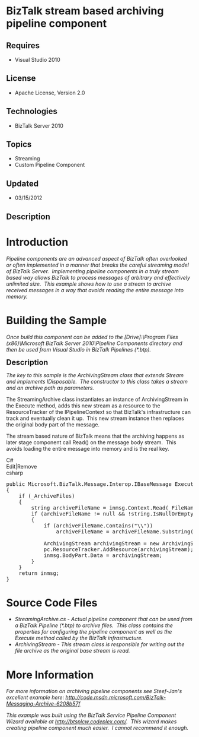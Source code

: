 # BizTalk stream based archiving pipeline component
## Requires
- Visual Studio 2010
## License
- Apache License, Version 2.0
## Technologies
- BizTalk Server 2010
## Topics
- Streaming
- Custom Pipeline Component
## Updated
- 03/15/2012
## Description

<h1>Introduction</h1>
<p><em>Pipeline components are an advanced aspect of BizTalk often overlooked or often implemented in a manner that breaks the careful streaming model of BizTalk Server.&nbsp; Implementing pipeline components in a truly stream based way allows BizTalk to process
 messages of arbitrary and effectively unlimited size.&nbsp; This example shows how to use&nbsp;a stream to archive received messages in a way that avoids reading the entire message into memory.&nbsp;
</em></p>
<h1><span>Building the Sample</span></h1>
<p><em>Once build this component can be added to the [Drive]:\Program Files (x86)\Microsoft BizTalk Server 2010\Pipeline Components directory and then be used from Visual Studio in BizTalk Pipelines (*.btp).</em></p>
<p><span style="font-size:20px; font-weight:bold">Description</span></p>
<p><em>The key to this sample is the ArchivingStream class that extends Stream and implements IDisposable.&nbsp; The constructor to this class takes a stream and an archive path as parameters.&nbsp;
</em></p>
<p>The StreamingArchive class instantiates an instance of ArchivingStream in the Execute method, adds this new stream as a resource to the ResourceTracker of the IPipelineContext so that BizTalk's infrastructure can track and eventually clean it up.&nbsp; This
 new stream instance then replaces the original body part of the message.&nbsp;</p>
<p>The stream based nature of BizTalk means that the archiving happens as later stage component call Read() on the message body stream.&nbsp; This avoids loading the entire message into memory and is the real key.&nbsp;</p>
<div class="scriptcode">
<div class="pluginEditHolder" pluginCommand="mceScriptCode">
<div class="title"><span>C#</span></div>
<div class="pluginLinkHolder"><span class="pluginEditHolderLink">Edit</span>|<span class="pluginRemoveHolderLink">Remove</span></div>
<span class="hidden">csharp</span>

<div class="preview">
<pre class="csharp"><span class="cs__keyword">public</span>&nbsp;Microsoft.BizTalk.Message.Interop.IBaseMessage&nbsp;Execute(Microsoft.BizTalk.Component.Interop.IPipelineContext&nbsp;pc,&nbsp;Microsoft.BizTalk.Message.Interop.IBaseMessage&nbsp;inmsg)&nbsp;
{&nbsp;
&nbsp;&nbsp;&nbsp;&nbsp;<span class="cs__keyword">if</span>&nbsp;(_ArchiveFiles)&nbsp;
&nbsp;&nbsp;&nbsp;&nbsp;{&nbsp;
&nbsp;&nbsp;&nbsp;&nbsp;&nbsp;&nbsp;&nbsp;&nbsp;<span class="cs__keyword">string</span>&nbsp;archiveFileName&nbsp;=&nbsp;inmsg.Context.Read(_FileNameProperty,&nbsp;_FileNamePropertyNamespace)&nbsp;<span class="cs__keyword">as</span>&nbsp;<span class="cs__keyword">string</span>;&nbsp;
&nbsp;&nbsp;&nbsp;&nbsp;&nbsp;&nbsp;&nbsp;&nbsp;<span class="cs__keyword">if</span>&nbsp;(archiveFileName&nbsp;!=&nbsp;<span class="cs__keyword">null</span>&nbsp;&amp;&amp;&nbsp;!<span class="cs__keyword">string</span>.IsNullOrEmpty(archiveFileName))&nbsp;
&nbsp;&nbsp;&nbsp;&nbsp;&nbsp;&nbsp;&nbsp;&nbsp;{&nbsp;
&nbsp;&nbsp;&nbsp;&nbsp;&nbsp;&nbsp;&nbsp;&nbsp;&nbsp;&nbsp;&nbsp;&nbsp;<span class="cs__keyword">if</span>&nbsp;(archiveFileName.Contains(<span class="cs__string">&quot;\\&quot;</span>))&nbsp;
&nbsp;&nbsp;&nbsp;&nbsp;&nbsp;&nbsp;&nbsp;&nbsp;&nbsp;&nbsp;&nbsp;&nbsp;&nbsp;&nbsp;&nbsp;&nbsp;archiveFileName&nbsp;=&nbsp;archiveFileName.Substring(archiveFileName.LastIndexOf(<span class="cs__string">&quot;\\&quot;</span>)&nbsp;&#43;&nbsp;<span class="cs__number">1</span>);&nbsp;
&nbsp;
&nbsp;&nbsp;&nbsp;&nbsp;&nbsp;&nbsp;&nbsp;&nbsp;&nbsp;&nbsp;&nbsp;&nbsp;ArchivingStream&nbsp;archivingStream&nbsp;=&nbsp;<span class="cs__keyword">new</span>&nbsp;ArchivingStream(inmsg.BodyPart.Data,&nbsp;_ArchivePath&nbsp;&#43;&nbsp;<span class="cs__string">&quot;\\&quot;</span>&nbsp;&#43;&nbsp;archiveFileName);&nbsp;
&nbsp;&nbsp;&nbsp;&nbsp;&nbsp;&nbsp;&nbsp;&nbsp;&nbsp;&nbsp;&nbsp;&nbsp;pc.ResourceTracker.AddResource(archivingStream);&nbsp;
&nbsp;&nbsp;&nbsp;&nbsp;&nbsp;&nbsp;&nbsp;&nbsp;&nbsp;&nbsp;&nbsp;&nbsp;inmsg.BodyPart.Data&nbsp;=&nbsp;archivingStream;&nbsp;
&nbsp;&nbsp;&nbsp;&nbsp;&nbsp;&nbsp;&nbsp;&nbsp;}&nbsp;
&nbsp;&nbsp;&nbsp;&nbsp;}&nbsp;
&nbsp;&nbsp;&nbsp;&nbsp;<span class="cs__keyword">return</span>&nbsp;inmsg;&nbsp;
}</pre>
</div>
</div>
</div>
<h1><span>Source Code Files</span></h1>
<ul>
<li><em>StreamingArchive.cs - Actual pipeline component that can be used from a BizTalk Pipeline (*.btp) to archive files.&nbsp; This class contains the properties for configuring the pipeline component as well as the Execute method called by the BizTalk infrastructure.&nbsp;
</em></li><li><em><em>ArchivingStream&nbsp;- This stream class is responsible for writing out the file archive as the original base stream is read.</em></em>
</li></ul>
<h1>More Information</h1>
<p><em>For more information on archiving pipeline components see Steef-Jan's excellent example here:
<a href="http://code.msdn.microsoft.com/BizTalk-Messaging-Archive-6208b57f">http://code.msdn.microsoft.com/BizTalk-Messaging-Archive-6208b57f</a>&nbsp;
</em></p>
<p><em>This example was built using the BizTalk Service Pipeline Component Wizard available at
<a href="http://btsplcw.codeplex.com/">http://btsplcw.codeplex.com/</a>.&nbsp; This wizard makes creating pipeline component much easier.&nbsp; I cannot recommend it enough.&nbsp;
</em></p>
